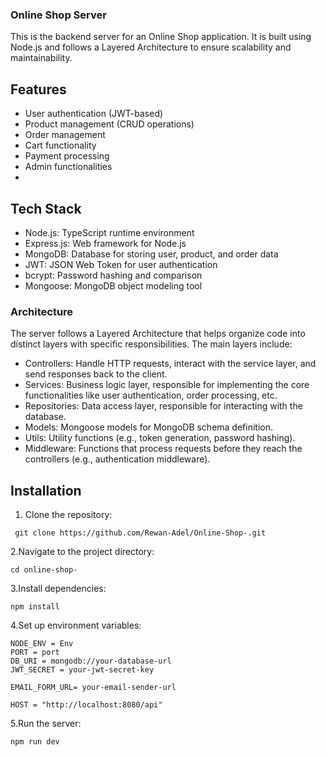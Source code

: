 ### Online Shop Server
This is the backend server for an Online Shop application. It is built using Node.js and follows a Layered Architecture to ensure scalability and maintainability.

## Features
- User authentication (JWT-based)
- Product management (CRUD operations)
- Order management
- Cart functionality
- Payment processing
- Admin functionalities
- 
## Tech Stack
- Node.js: TypeScript runtime environment
- Express.js: Web framework for Node.js
- MongoDB: Database for storing user, product, and order data
- JWT: JSON Web Token for user authentication
- bcrypt: Password hashing and comparison
- Mongoose: MongoDB object modeling tool
  
### Architecture
The server follows a Layered Architecture that helps organize code into distinct layers with specific responsibilities. The main layers include:

- Controllers: Handle HTTP requests, interact with the service layer, and send responses back to the client.
- Services: Business logic layer, responsible for implementing the core functionalities like user authentication, order processing, etc.
- Repositories: Data access layer, responsible for interacting with the database.
- Models: Mongoose models for MongoDB schema definition.
- Utils: Utility functions (e.g., token generation, password hashing).
- Middleware: Functions that process requests before they reach the controllers (e.g., authentication middleware).

## Installation
1. Clone the repository:
```
 git clone https://github.com/Rewan-Adel/Online-Shop-.git
```
2.Navigate to the project directory:
```
cd online-shop-
```
3.Install dependencies:
```
npm install
```
4.Set up environment variables:
```
NODE_ENV = Env
PORT = port
DB_URI = mongodb://your-database-url
JWT_SECRET = your-jwt-secret-key

EMAIL_FORM_URL= your-email-sender-url

HOST = "http://localhost:8080/api"
```
5.Run the server:
```
npm run dev
```



